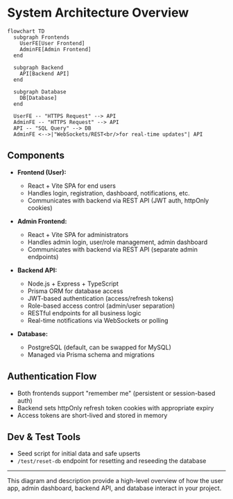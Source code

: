 # System Architecture Overview

```mermaid
flowchart TD
  subgraph Frontends
    UserFE[User Frontend]
    AdminFE[Admin Frontend]
  end

  subgraph Backend
    API[Backend API]
  end

  subgraph Database
    DB[Database]
  end

  UserFE -- "HTTPS Request" --> API
  AdminFE -- "HTTPS Request" --> API
  API -- "SQL Query" --> DB
  AdminFE <-->|"WebSockets/REST<br/>for real-time updates"| API
```

## Components

- **Frontend (User):**

  - React + Vite SPA for end users
  - Handles login, registration, dashboard, notifications, etc.
  - Communicates with backend via REST API (JWT auth, httpOnly cookies)

- **Admin Frontend:**

  - React + Vite SPA for administrators
  - Handles admin login, user/role management, admin dashboard
  - Communicates with backend via REST API (separate admin endpoints)

- **Backend API:**

  - Node.js + Express + TypeScript
  - Prisma ORM for database access
  - JWT-based authentication (access/refresh tokens)
  - Role-based access control (admin/user separation)
  - RESTful endpoints for all business logic
  - Real-time notifications via WebSockets or polling

- **Database:**
  - PostgreSQL (default, can be swapped for MySQL)
  - Managed via Prisma schema and migrations

## Authentication Flow

- Both frontends support "remember me" (persistent or session-based auth)
- Backend sets httpOnly refresh token cookies with appropriate expiry
- Access tokens are short-lived and stored in memory

## Dev & Test Tools

- Seed script for initial data and safe upserts
- `/test/reset-db` endpoint for resetting and reseeding the database

---

This diagram and description provide a high-level overview of how the user app, admin dashboard, backend API, and database interact in your project.
